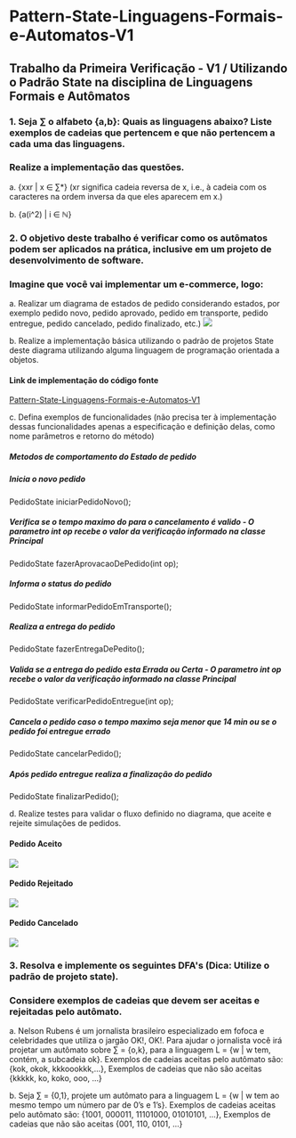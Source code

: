 # Pattern-State-Linguagens-Formais-e-Automatos-V1
## Trabalho da Primeira Verificação - V1 / Utilizando o Padrão State na disciplina de Linguagens Formais e Autômatos

### 1. Seja ∑ o alfabeto {a,b}: Quais as linguagens abaixo? Liste exemplos de cadeias que pertencem e que não pertencem a cada uma das linguagens. 
### Realize a implementação das questões.

a. {xxr | x ∈ ∑*} (xr significa cadeia reversa de x, i.e., à cadeia com os
caracteres na ordem inversa da que eles aparecem em x.)

b. {a​(i^2)​ | i ∈ ℕ}

### 2. O objetivo deste trabalho é verificar como os autômatos podem ser aplicados na prática, inclusive em um projeto de desenvolvimento de software. 
### Imagine que você vai implementar um e-commerce, logo:

a. Realizar um diagrama de estados de pedido considerando estados, por
exemplo pedido novo, pedido aprovado, pedido em transporte, pedido
entregue, pedido cancelado, pedido finalizado, etc.)
<img src="https://github.com/enivaldoqueiroz/Pattern-State-Linguagens-Formais-e-Automatos-V1/blob/master/Imagens/Imagem-Q2-item-a.jpg">

b. Realize a implementação básica utilizando o padrão de projetos State
deste diagrama utilizando alguma linguagem de programação orientada a
objetos.

#### Link de implementação do código fonte

[Pattern-State-Linguagens-Formais-e-Automatos-V1](https://github.com/enivaldoqueiroz/Pattern-State-Linguagens-Formais-e-Automatos-V1)

c. Defina exemplos de funcionalidades (não precisa ter à implementação
dessas funcionalidades apenas a especificação e definição delas, como
nome parâmetros e retorno do método)

##### Metodos de comportamento do Estado de pedido

##### Inicia o novo pedido
PedidoState iniciarPedidoNovo(); 

##### Verifica se o tempo maximo do para o cancelamento é valido - O parametro int op recebe o valor da verificação informado na classe Principal 
PedidoState fazerAprovacaoDePedido(int op);

##### Informa o status do pedido
PedidoState informarPedidoEmTransporte();

##### Realiza a entrega do pedido
PedidoState fazerEntregaDePedito();  

##### Valida se a entrega do pedido esta Errada ou Certa - O parametro int op recebe o valor da verificação informado na classe Principal
 PedidoState verificarPedidoEntregue(int op);
 
##### Cancela o pedido caso o tempo maximo seja menor que 14 min ou se o pedido foi entregue errado
PedidoState cancelarPedido();      

##### Após pedido entregue realiza a finalização do pedido
PedidoState finalizarPedido();         
	
d. Realize testes para validar o fluxo definido no diagrama, que aceite e
rejeite simulações de pedidos.

#### Pedido Aceito

<img src="https://github.com/enivaldoqueiroz/Pattern-State-Linguagens-Formais-e-Automatos-V1/blob/master/Imagens/Imagem-Q2-item-d-pedido-aceito.jpg">

#### Pedido Rejeitado

<img src="https://github.com/enivaldoqueiroz/Pattern-State-Linguagens-Formais-e-Automatos-V1/blob/master/Imagens/Imagem-Q2-item-d-pedido-rejeitado.jpg">

#### Pedido Cancelado
<img src="https://github.com/enivaldoqueiroz/Pattern-State-Linguagens-Formais-e-Automatos-V1/blob/master/Imagens/Imagem-Q2-item-d-pedido-cancelado.jpg">

### 3. Resolva e implemente os seguintes DFA's (Dica: Utilize o padrão de projeto state). 
### Considere exemplos de cadeias que devem ser aceitas e rejeitadas pelo autômato.

a. Nelson Rubens é um jornalista brasileiro especializado em fofoca e
celebridades que utiliza o jargão OK!, OK!. Para ajudar o jornalista você
irá projetar um autômato sobre ∑ = {o,k}, para a linguagem L = {w | w tem,
contém, a subcadeia ok}. Exemplos de cadeias aceitas pelo autômato
são: {kok, okok, kkkoookkk,...}, Exemplos de cadeias que não são aceitas
{kkkkk, ko, koko, ooo, ...}

b. Seja ∑ = {0,1}, projete um autômato para a linguagem L = {w | w tem ao
mesmo tempo um número par de 0’s e 1’s}. Exemplos de cadeias aceitas
pelo autômato são: {1001, 000011, 11101000, 01010101, ...}, Exemplos
de cadeias que não são aceitas {001, 110, 0101, ...}
